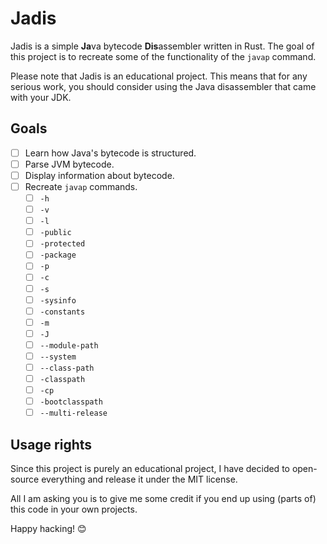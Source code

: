 # Jadis
Jadis is a simple **Ja**va bytecode **Dis**assembler written in Rust. The goal of this project is to recreate some of the functionality of the `javap` command.

Please note that Jadis is an educational project. This means that for any serious work, you should consider using the Java disassembler that came with your JDK.

## Goals
- [ ] Learn how Java's bytecode is structured.
- [ ] Parse JVM bytecode.
- [ ] Display information about bytecode.
- [ ] Recreate `javap` commands.
  - [ ] `-h`
  - [ ] `-v`
  - [ ] `-l`
  - [ ] `-public`
  - [ ] `-protected`
  - [ ] `-package`
  - [ ] `-p`
  - [ ] `-c`
  - [ ] `-s`
  - [ ] `-sysinfo`
  - [ ] `-constants`
  - [ ] `-m`
  - [ ] `-J`
  - [ ] `--module-path`
  - [ ] `--system`
  - [ ] `--class-path`
  - [ ] `-classpath`
  - [ ] `-cp`
  - [ ] `-bootclasspath`
  - [ ] `--multi-release`

## Usage rights
Since this project is purely an educational project, I have decided to open-source everything and release it under the MIT license.

All I am asking you is to give me some credit if you end up using (parts of) this code in your own projects.

Happy hacking! 😊
